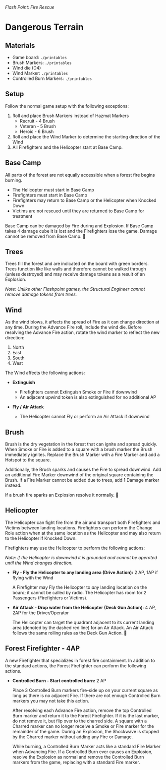 *Flash Point: Fire Rescue*
# Dangerous Terrain

## Materials
  - Game board: `./printables`
  - Brush Markers: `./printables`
  - Wind die (D4)
  - Wind Marker: `./printables`
  - Controlled Burn Markers: `./printables`

## Setup

Follow the normal game setup with the following exceptions:

1. Roll and place Brush Markers instead of Hazmat Markers
    * Recruit - 4 Brush
    * Veteran - 5 Brush
    * Heroic - 6 Brush
2. Roll and place the Wind Marker to determine the starting direction of the Wind
3. All Firefighters and the Helicopter start at Base Camp.

## Base Camp
All parts of the forest are not equally accessible when a forest fire begins burning.

- The Helicopter must start in Base Camp
- Firefighters must start in Base Camp
- Firefighters may return to Base Camp or the Helicopter when Knocked Down
- Victims are not rescued until they are returned to Base Camp for treatment

Base Camp can be damaged by Fire during and Explosion. If Base Camp takes 4 damage cube it is lost and the Firefighters lose the game. Damage cannot be removed from Base Camp.

## Trees
Trees fill the forest and are indicated on the board with green borders.  Trees function like like walls and therefore cannot be walked through (unless destroyed) and may receive damage tokens as a result of an Explosion.

*Note: Unlike other Flashpoint games, the Structural Engineer cannot remove damage tokens from trees.*

## Wind
As the wind blows, it affects the spread of Fire as it can change direction at any time.  During the Advance Fire roll, include the wind die. Before resolving the Advance Fire action, rotate the wind marker to reflect the new direction:
1. North
2. East
3. South
4. West

The Wind affects the following actions:
- **Extinguish** 
  - Firefighters cannot Extinguish Smoke or Fire if downwind
  - An adjacent upwind token is also extinguished for no additional AP

- **Fly / Air Attack**
  - The Helicopter cannot Fly or perform an Air Attack if downwind

## Brush
Brush is the dry vegetation in the forest that can ignite and spread quickly. When Smoke or Fire is added to a square with a brush marker the Brush immediately ignites. Replace the Brush Marker with a Fire Marker and add a Hotspot to the square.

Additionally, the Brush sparks and causes the Fire to spread downwind.  Add an additional Fire Marker downwind of the original square containing the Brush.  If a Fire Marker cannot be added due to trees, add 1 Damage marker instead.

If a brush fire sparks an Explosion resolve it normally.

## Helicopter
The Helicopter can fight fire from the air and transport both Firefighters and Victims between landing locations. Firefighters can perform the Change Role action when at the same location as the Helicopter and may also return to the Helicopter if Knocked Down.

Firefighters may use the Helicopter to perform the following actions:

*Note: if the Helicopter is downwind it is grounded and cannot be operated until the Wind changes direction.*

- **Fly - Fly the Helicopter to any landing area (Drive Action):** 2 AP, 1AP if flying with the Wind
  
  A Firefighter may Fly the Helicopter to *any* landing location on the board; it cannot be called by radio.  The Helicopter has room for 2 Passengers (Firefighters or Victims).

- **Air Attack - Drop water from the Helicopter (Deck Gun Action)**: 4 AP, 2AP for the Driver/Operator

  The Helicopter can target the quadrant adjacent to its current landing area (denoted by the dashed red line) for an Air Attack. An Air Attack follows the same rolling rules as the Deck Gun Action.

## Forest Firefighter - 4AP

A new Firefighter that specializes in forest fire containment.  In addition to the standard actions, the Forest Firefighter can perform the following actions.

- **Controlled Burn - Start controlled burn:** 2 AP

  Place 3 Controlled Burn markers fire-side up on your current square as long as there is no adjacent Fire. If there are not enough Controlled Burn markers you may not take this action.

  After resolving each Advance Fire action, remove the top Controlled Burn marker and return it to the Forest Firefighter.  If it is the last marker, do not remove it, but flip over to the charred side.  A square with a Charred marker can no longer receive a Smoke or Fire marker for the remainder of the game.  During an Explosion, the Shockwave is stopped by the Charred marker without adding any Fire or Damage.

  While burning, a Controlled Burn Marker acts like a standard Fire Marker when Advancing Fire. If a Controlled Burn ever causes an Explosion, resolve the Explosion as normal and remove the Controlled Burn markers from the game, replacing with a standard Fire marker.